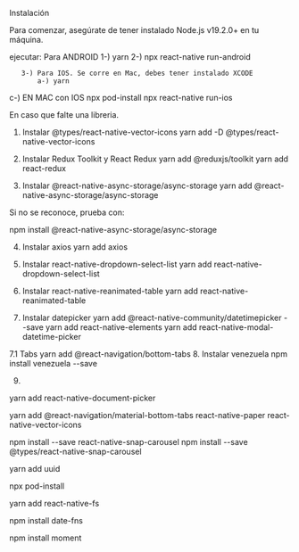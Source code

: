 Instalación

Para comenzar, asegúrate de tener instalado Node.js v19.2.0+ en tu máquina.

ejecutar: 
          Para ANDROID
       1-) yarn
       2-) npx react-native run-android

       3-) Para IOS. Se corre en Mac, debes tener instalado XCODE
           a-) yarn
c-) EN MAC con IOS
npx pod-install
npx react-native run-ios


En caso que falte una libreria.

1. Instalar @types/react-native-vector-icons
yarn add -D @types/react-native-vector-icons

2. Instalar Redux Toolkit y React Redux
yarn add @reduxjs/toolkit
yarn add react-redux

3. Instalar @react-native-async-storage/async-storage
yarn add @react-native-async-storage/async-storage

Si no se reconoce, prueba con:

npm install @react-native-async-storage/async-storage

4. Instalar axios
yarn add axios

5. Instalar react-native-dropdown-select-list
yarn add react-native-dropdown-select-list

6. Instalar react-native-reanimated-table
yarn add react-native-reanimated-table

7. Instalar datepicker
yarn add @react-native-community/datetimepicker --save
yarn add react-native-elements
yarn add react-native-modal-datetime-picker

7.1 Tabs
yarn add @react-navigation/bottom-tabs
8. Instalar venezuela
npm install venezuela --save

9. 
yarn add react-native-document-picker

yarn add @react-navigation/material-bottom-tabs react-native-paper react-native-vector-icons

npm install --save react-native-snap-carousel
npm install --save @types/react-native-snap-carousel

yarn add uuid

npx pod-install

yarn add react-native-fs

npm install date-fns

npm install moment
